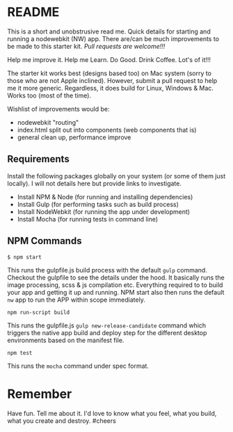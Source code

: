 # README

This is a short and unobstrusive read me. Quick details for starting and running a nodewebkit (NW) app. There are/can be much improvements to be made to this starter kit. _Pull requests are welcome!!!_ 

Help me improve it. Help me Learn. Do Good. Drink Coffee. Lot's of it!!!

The starter kit works best (designs based too) on Mac system (sorry to those who are not Apple inclined). However, submit a pull request to help me it more generic. Regardless, it does build for Linux, Windows & Mac. Works too (most of the time).

Wishlist of improvements would be: 

- nodewebkit "routing" 
- index.html split out into components (web components that is)
- general clean up, performance improve

## Requirements

Install the following packages globally on your system (or some of them just locally). I will not details here but provide links to investigate. 

- Install NPM & Node (for running and installing dependencies)
- Install Gulp (for performing tasks such as build process)
- Install NodeWebkit (for running the app under development)
- Install Mocha (for running tests in command line)

## NPM Commands

``` 
$ npm start
```

This runs the gulpfile.js build process with the default `gulp` command. Checkout the gulpfile to see the details under the hood. It basically runs the image processing, scss & js compilation etc. Everything required to to build your app and getting it up and running. NPM start also then runs the default `nw` app to run the APP within scope immediately.

```
npm run-script build
```

This runs the gulpfile.js `gulp new-release-candidate` command which triggers the native app build and deploy step for the different desktop environments based on the manifest file. 

```
npm test
```

This runs the `mocha` command under spec format.


# Remember

Have fun. Tell me about it. I'd love to know what you feel, what you build, what you create and destroy. #cheers
